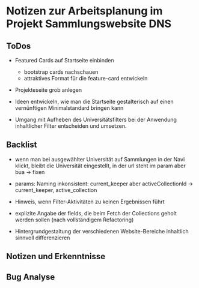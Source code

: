 # Notizen zur Arbeitsplanung im Projekt Sammlungswebsite DNS

## ToDos

- Featured Cards auf Startseite einbinden
  - bootstrap cards nachschauen
  - attraktives Format für die feature-card entwickeln
- Projekteseite grob anlegen
- Ideen entwickeln, wie man die Startseite gestalterisch auf einen vernünftigen Minimalstandard bringen kann

- Umgang mit Aufheben des Universitätsfilters bei der Anwendung inhaltlicher Filter entscheiden und umsetzen.


## Backlist

- wenn man bei ausgewählter Universität auf Sammlungen in der Navi klickt, bleibt die Universität eingestellt, in der url steht im param aber bua -> fixen

- params: Naming inkonsistent: current_keeper aber activeCollectionId -> current_keeper, active_collection

- Hinweis, wenn Filter-Aktivitäten zu keinen Ergebnissen führt
- explizite Angabe der fields, die beim Fetch der Collections geholt werden sollen (nach vollständigem Refactoring)
- Hintergrundgestaltung der verschiedenen Website-Bereiche inhaltlich sinnvoll differenzieren

## Notizen und Erkenntnisse



## Bug Analyse



